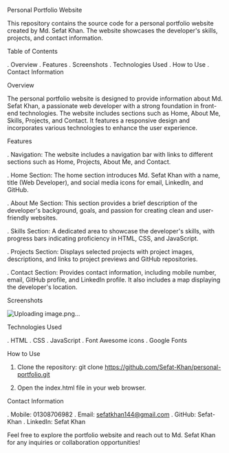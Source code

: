 Personal Portfolio Website

This repository contains the source code for a personal portfolio website created by Md. Sefat Khan.
The website showcases the developer's skills, projects, and contact information.

Table of Contents

. Overview
. Features
. Screenshots
. Technologies Used
. How to Use
. Contact Information

Overview

The personal portfolio website is designed to provide information about Md. Sefat Khan, a passionate web developer with a strong foundation in front-end technologies.
The website includes sections such as Home, About Me, Skills, Projects, and Contact. It features a responsive design and incorporates various technologies to enhance the user experience.

Features

. Navigation: The website includes a navigation bar with links to different sections such as Home, Projects, About Me, and Contact.

. Home Section: The home section introduces Md. Sefat Khan with a name, title (Web Developer), and social media icons for email, LinkedIn, and GitHub.

. About Me Section: This section provides a brief description of the developer's background, goals, and passion for creating clean and user-friendly websites.

. Skills Section: A dedicated area to showcase the developer's skills, with progress bars indicating proficiency in HTML, CSS, and JavaScript.

. Projects Section: Displays selected projects with project images, descriptions, and links to project previews and GitHub repositories.

. Contact Section: Provides contact information, including mobile number, email, GitHub profile, and LinkedIn profile. It also includes a map displaying the developer's location.

Screenshots

![Uploading image.png…]()


Technologies Used

. HTML
. CSS
. JavaScript
. Font Awesome icons
. Google Fonts

How to Use

1. Clone the repository: git clone https://github.com/Sefat-Khan/personal-portfolio.git

2. Open the index.html file in your web browser.
   
Contact Information

. Mobile: 01308706982
. Email: sefatkhan144@gmail.com
. GitHub: Sefat-Khan
. LinkedIn: Sefat Khan

Feel free to explore the portfolio website and reach out to Md. Sefat Khan for any inquiries or collaboration opportunities!

